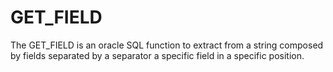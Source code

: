 # GET_FIELD
The GET_FIELD is an oracle SQL function to extract from a string composed by fields separated by a separator a specific field in a specific position.
